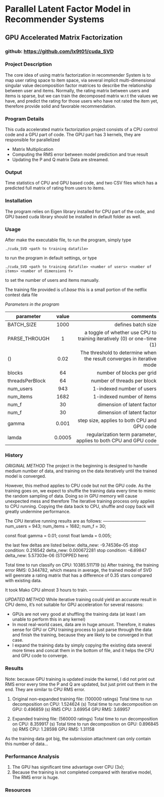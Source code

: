 # Parallel Latent Factor Model in Recommender Systems
## GPU Accelerated Matrix Factorization
### github: https://github.com/lx9t01/cuda_SVD

### Project Description

The core idea of using matrix factorization in recommender System is to map user rating space to item space, via several implicit multi-dimensional singular value decomposition factor matrices to describe the relationship between user and items. Normally, the rating matrix between users and items is sparse, but we can train the decomposed matrix w.r.t the values we have, and predict the rating for those users who have not rated the item yet, therefore provide solid and favorable recommendation. 

### Program Details
This cuda accelerated matrix factorization project consists of a CPU control code and a GPU part of code. The GPU part has 3 kernels, they are responsible for parallelized 
* Matrix Multiplication
* Computing the RMS error between model prediction and true result
* Updating the P and Q matrix 
Data are streamed.

### Output
Time statistics of CPU and GPU based code, and two CSV files which has a predicted full matrix of rating from users to items. 

### Installation

The program relies on Eigen library installed for CPU part of the code, and GPU based cuda library should be installed in default folder as well. 

### Usage

After make the executable file, to run the program, simply type 
```
./cuda_SVD <path to training datafile>
```
to run the program in default settings, or type
```
./cuda_SVD <path to training datafile> <number of users> <number of items> <number of dimensions f>
```
to set the number of users and items manually. 

The training file provided is 
_u1.base_
this is a small portion of the netflix contest data file

_Parameters in the program_

| parameter        | value          | comments  |
| ------------- |:-------------:| -----:|
| BATCH_SIZE      | 1000 | defines batch size |
| PARSE_THROUGH      | 1      |   a toggle of whether use CPU to training iteratively (0) or one-time (1)|
|  () | 0.02      |  The threshold to determine when the result converges in iterative mode |
|  blocks | 64      |  number of blocks per grid |
|  threadsPerBlock | 64     |  number of threads per block |
|  num_users | 943      |  1-indexed number of users |
|  num_items | 1682      |  1-indexed number of items |
|  num_f | 30      |  dimension of latent factor |
|  num_f | 30      |  dimension of latent factor |
|  gamma | 0.001      |  step size, applies to both CPU and GPU code |
|  lamda | 0.0005      |  regularization term parameter, applies to both CPU and GPU code |



### History
*ORIGINAL METHOD*
The project in the beginning is designed to handle medium number of data, and training on the data iteratively until the trained model is converged. 

However, this method applies to CPU code but not the GPU code. As the training goes on, we expect to shuffle the training data every time to mimic the random sampling of data. Doing so in GPU memory will cause unexpected mess and therefore The iterative training process only applies to CPU running. Copying the data back to CPU, shuffle and copy back will greatly undermine performance. 

The CPU iterative running results are as follows: 
——————————
num_users = 943;  num_items = 1682;  num_f = 30;

const float gamma = 0.01;  const float lamda = 0.005;

the last few deltas are listed below: 
delta_new: -9.74536e-05
stop condition: 0.216542
delta_new: 0.000672281
stop condition: -6.89847
delta_new: 5.57303e-06   (STOPPED here)

Total time to run classify on CPU: 10385.511719 (s)
After training, the training error RMS: 0.344782, 
which means in average, the trained model of SVD will geenrate 
a rating matrix that has a difference of 0.35 stars compared 
with existing data. 

It took Mako CPU almost 3 hours to train. 
——————————

*UPDATED METHOD*
While iterative training could yield an accurate result in CPU demo, it’s not suitable for GPU acceleration for several reasons: 
* GPUs are not very good at shuffling the training data (at least I am unable to perform this in any kernel)
* In most real-world cases, data are in huge amount. Therefore, it makes sense for GPU or CPU training process to just parse through the data and finish the training, because they are likely to be converged in that case. 
* I expand the training data by simply copying the existing data several more times and concat them in the bottom of file, and it helps the CPU and GPU code to converge. 

### Results
Note: 
because GPU training is updated inside the kernel, I did not print out RMS error every time the P and Q are updated, but just print out them in the end. They are similar to CPU RMS error. 

1. Original non-expanded training file: (100000 ratings)
Total time to run decomposition on CPU: 1.524624 (s)
Total time to run decomposition on GPU: 0.496859 (s)
RMS CPU: 3.69954
GPU RMS: 3.69957

2. Expanded training file: (560000 ratings)
Total time to run decomposition on CPU: 8.359917 (s)
Total time to run decomposition on GPU: 0.896845 (s)
RMS CPU: 1.28598
GPU RMS: 1.31158

As the training data got big, the submission attachment can only contain this number of data… 

### Performance Analysis
1. The GPU has significant time advantage over CPU (3x);
2. Because the training is not completed compared with iterative model, The RMS error is huge. 

### Resources




